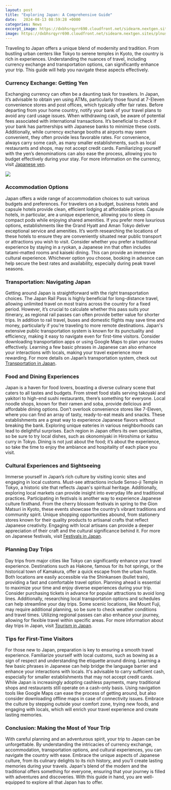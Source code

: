 ```yaml
---
layout: post
title: "Exploring Japan: A Comprehensive Guide"
date:   2024-08-13 08:59:28 +0000
categories: News
excerpt_image: https://dxbhsrqyrr690.cloudfront.net/sidearm.nextgen.sites/plnusealions.com/images/responsive_2023/default_image.png
image: https://dxbhsrqyrr690.cloudfront.net/sidearm.nextgen.sites/plnusealions.com/images/responsive_2023/default_image.png
---
```


Traveling to Japan offers a unique blend of modernity and tradition. From bustling urban centers like Tokyo to serene temples in Kyoto, the country is rich in experiences. Understanding the nuances of travel, including currency exchange and transportation options, can significantly enhance your trip. This guide will help you navigate these aspects effectively.
### Currency Exchange: Getting Yen
Exchanging currency can often be a daunting task for travelers. In Japan, it’s advisable to obtain yen using ATMs, particularly those found at 7-Eleven convenience stores and post offices, which typically offer fair rates. Before departing from your home country, notify your bank of your travel plans to avoid any card usage issues. 
When withdrawing cash, be aware of potential fees associated with international transactions. It’s beneficial to check if your bank has partnerships with Japanese banks to minimize these costs. Additionally, while currency exchange booths at airports may seem convenient, they often provide less favorable rates. 
For convenience, always carry some cash, as many smaller establishments, such as local restaurants and shops, may not accept credit cards. Familiarizing yourself with the yen’s denominations can also ease the process, allowing you to budget effectively during your stay. For more information on the currency, visit [Japanese yen](https://fr.edu.vn/en/Japanese_yen).

![](https://dxbhsrqyrr690.cloudfront.net/sidearm.nextgen.sites/plnusealions.com/images/responsive_2023/default_image.png)
### Accommodation Options
Japan offers a wide range of accommodation choices to suit various budgets and preferences. For travelers on a budget, business hotels and capsule hotels provide clean, efficient lodging at affordable prices. Capsule hotels, in particular, are a unique experience, allowing you to sleep in compact pods while enjoying shared amenities.
If you prefer more luxurious options, establishments like the Grand Hyatt and Aman Tokyo deliver exceptional service and amenities. It’s worth researching the locations of these hotels to ensure they are conveniently situated near public transport or attractions you wish to visit.
Consider whether you prefer a traditional experience by staying in a ryokan, a Japanese inn that often includes tatami-matted rooms and kaiseki dining. This can provide an immersive cultural experience. Whichever option you choose, booking in advance can help secure the best rates and availability, especially during peak travel seasons.
### Transportation: Navigating Japan
Getting around Japan is straightforward with the right transportation choices. The Japan Rail Pass is highly beneficial for long-distance travel, allowing unlimited travel on most trains across the country for a fixed period. However, it’s crucial to calculate whether this pass suits your itinerary, as regional rail passes can often provide better value for shorter trips.
In addition to rail travel, buses and domestic flights may save time and money, particularly if you're traveling to more remote destinations. Japan's extensive public transportation system is known for its punctuality and efficiency, making it easy to navigate even for first-time visitors. 
Consider downloading transportation apps or using Google Maps to plan your routes effectively. Learning a few basic phrases in Japanese can also enhance your interactions with locals, making your travel experience more rewarding. For more details on Japan’s transportation system, check out [Transportation in Japan](https://fr.edu.vn/en/Transportation_in_Japan).
### Food and Dining Experiences
Japan is a haven for food lovers, boasting a diverse culinary scene that caters to all tastes and budgets. From street food stalls serving takoyaki and yakitori to high-end sushi restaurants, there’s something for everyone. Local noodle shops, known for their ramen and soba, provide delicious and affordable dining options.
Don’t overlook convenience stores like 7-Eleven, where you can find an array of tasty, ready-to-eat meals and snacks. These establishments are a great way to experience Japanese flavors without breaking the bank. 
Exploring unique eateries in various neighborhoods can lead to delightful surprises. Each region in Japan offers its own specialties, so be sure to try local dishes, such as okonomiyaki in Hiroshima or katsu curry in Tokyo. Dining is not just about the food; it’s about the experience, so take the time to enjoy the ambiance and hospitality of each place you visit.
### Cultural Experiences and Sightseeing
Immerse yourself in Japan’s rich culture by visiting iconic sites and engaging in local customs. Must-see attractions include Senso-ji Temple in Tokyo, a historic site that reflects Japan's spiritual heritage. Additionally, exploring local markets can provide insight into everyday life and traditional practices.
Participating in festivals is another way to experience Japanese culture firsthand. From the cherry blossom festivals in spring to the Gion Matsuri in Kyoto, these events showcase the country’s vibrant traditions and community spirit. 
Unique shopping opportunities abound, from stationery stores known for their quality products to artisanal crafts that reflect Japanese creativity. Engaging with local artisans can provide a deeper appreciation of their craft and the cultural significance behind it. For more on Japanese festivals, visit [Festivals in Japan](https://fr.edu.vn/en/Festivals_in_Japan).
### Planning Day Trips
Day trips from major cities like Tokyo can significantly enhance your travel experience. Destinations such as Hakone, famous for its hot springs, or the historical town of Kamakura, offer a quick escape from the urban hustle. Both locations are easily accessible via the Shinkansen (bullet train), providing a fast and comfortable travel option.
Planning ahead is essential to maximize your time and enjoy diverse experiences during your trip. Consider purchasing tickets in advance for popular attractions to avoid long lines. Additionally, researching local transportation options and schedules can help streamline your day trips.
Some scenic locations, like Mount Fuji, may require additional planning, so be sure to check weather conditions and travel times. Utilizing regional passes can also enhance your journey, allowing for flexible travel within specific areas. For more information about day trips in Japan, visit [Tourism in Japan](https://fr.edu.vn/en/Tourism_in_Japan).
### Tips for First-Time Visitors
For those new to Japan, preparation is key to ensuring a smooth travel experience. Familiarize yourself with local customs, such as bowing as a sign of respect and understanding the etiquette around dining. Learning a few basic phrases in Japanese can help bridge the language barrier and enhance your interactions with locals.
It's advisable to carry sufficient cash, especially for smaller establishments that may not accept credit cards. While Japan is increasingly adopting cashless payments, many traditional shops and restaurants still operate on a cash-only basis. 
Using navigation tools like Google Maps can ease the process of getting around, but also consider downloading offline maps in case of connectivity issues. Embrace the culture by stepping outside your comfort zone, trying new foods, and engaging with locals, which will enrich your travel experience and create lasting memories.
### Conclusion: Making the Most of Your Trip
With careful planning and an adventurous spirit, your trip to Japan can be unforgettable. By understanding the intricacies of currency exchange, accommodation, transportation options, and cultural experiences, you can navigate the country with ease. 
Embrace the unique aspects of Japanese culture, from its culinary delights to its rich history, and you’ll create lasting memories during your travels. Japan's blend of the modern and the traditional offers something for everyone, ensuring that your journey is filled with adventures and discoveries. With this guide in hand, you are well-equipped to explore all that Japan has to offer.